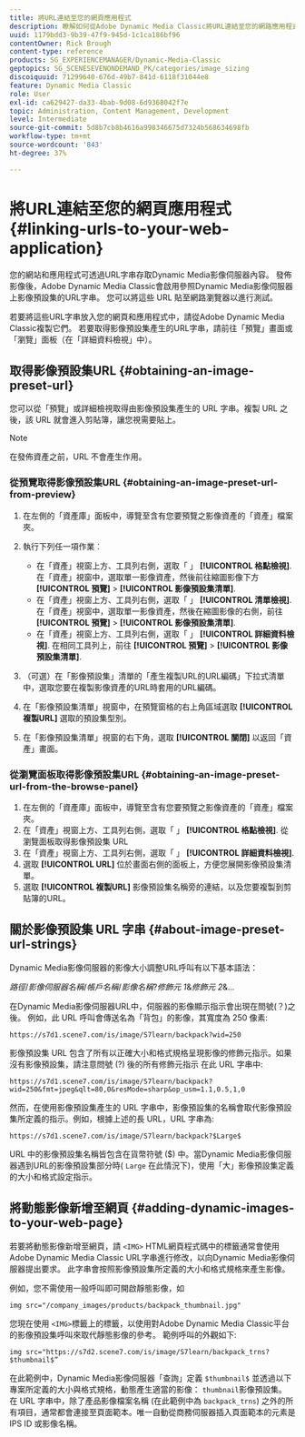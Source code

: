 ```yaml
---
title: 將URL連結至您的網頁應用程式
description: 瞭解如何從Adobe Dynamic Media Classic將URL連結至您的網路應用程式。
uuid: 1179bdd3-9b39-47f9-945d-1c1ca186bf96
contentOwner: Rick Brough
content-type: reference
products: SG_EXPERIENCEMANAGER/Dynamic-Media-Classic
geptopics: SG_SCENESEVENONDEMAND_PK/categories/image_sizing
discoiquuid: 71299640-676d-49b7-841d-6118f31044e8
feature: Dynamic Media Classic
role: User
exl-id: ca629427-da33-4bab-9d08-6d9368042f7e
topic: Administration, Content Management, Development
level: Intermediate
source-git-commit: 5d8b7cb8b4616a998346675d7324b568634698fb
workflow-type: tm+mt
source-wordcount: '843'
ht-degree: 37%

---
```


# 將URL連結至您的網頁應用程式{#linking-urls-to-your-web-application}

您的網站和應用程式可透過URL字串存取Dynamic Media影像伺服器內容。 發佈影像後，Adobe Dynamic Media Classic會啟用參照Dynamic Media影像伺服器上影像預設集的URL字串。 您可以將這些 URL 貼至網路瀏覽器以進行測試。

若要將這些URL字串放入您的網頁和應用程式中，請從Adobe Dynamic Media Classic複製它們。 若要取得影像預設集產生的URL字串，請前往「預覽」畫面或「瀏覽」面板（在「詳細資料檢視」中）。

## 取得影像預設集URL {#obtaining-an-image-preset-url}

您可以從「預覽」或詳細檢視取得由影像預設集產生的 URL 字串。複製 URL 之後，該 URL 就會進入剪貼簿，讓您視需要貼上。

>[!NOTE]
>
>在發佈資產之前，URL 不會產生作用。

### 從預覽取得影像預設集URL {#obtaining-an-image-preset-url-from-preview}

1. 在左側的「資產庫」面板中，導覽至含有您要預覽之影像資產的「資產」檔案夾。
1. 執行下列任一項作業︰

   * 在「資產」視窗上方、工具列右側，選取「 」 **[!UICONTROL 格點檢視]**. 在「資產」視窗中，選取單一影像資產，然後前往縮圖影像下方 **[!UICONTROL 預覽]** > **[!UICONTROL 影像預設集清單]**.
   * 在「資產」視窗上方、工具列右側，選取「 」 **[!UICONTROL 清單檢視]**. 在「資產」視窗中，選取單一影像資產，然後在縮圖影像的右側，前往 **[!UICONTROL 預覽]** > **[!UICONTROL 影像預設集清單]**.
   * 在「資產」視窗上方、工具列右側，選取「 」 **[!UICONTROL 詳細資料檢視]**. 在相同工具列上，前往 **[!UICONTROL 預覽]** > **[!UICONTROL 影像預設集清單]**.

1. （可選）在「影像預設集」清單的「產生複製URL的URL編碼」下拉式清單中，選取您要在複製影像資產的URL時套用的URL編碼。
1. 在「影像預設集清單」視窗中，在預覽窗格的右上角區域選取 **[!UICONTROL 複製URL]** 選取的預設集型別。
1. 在「影像預設集清單」視窗的右下角，選取 **[!UICONTROL 關閉]** 以返回「資產」畫面。

### 從瀏覽面板取得影像預設集URL {#obtaining-an-image-preset-url-from-the-browse-panel}

1. 在左側的「資產庫」面板中，導覽至含有您要預覽之影像資產的「資產」檔案夾。
1. 在「資產」視窗上方、工具列右側，選取「 」 **[!UICONTROL 格點檢視]**. 從瀏覽面板取得影像預設集 URL
1. 在「資產」視窗上方、工具列右側，選取「 」 **[!UICONTROL 詳細資料檢視]**.
1. 選取 **[!UICONTROL URL]** 位於畫面右側的面板上，方便您展開影像預設集清單。
1. 選取 **[!UICONTROL 複製URL]** 影像預設集名稱旁的連結，以及您要複製到剪貼簿的URL。

## 關於影像預設集 URL 字串 {#about-image-preset-url-strings}

Dynamic Media影像伺服器的影像大小調整URL呼叫有以下基本語法：

*路徑*/*影像伺服器名稱*/*帳戶名稱*/*影像名稱*?*修飾元 1*&amp;*修飾元 2*&amp;...

在Dynamic Media影像伺服器URL中，伺服器的影像顯示指示會出現在問號(？)之後。 例如，此 URL 呼叫會傳送名為「背包」的影像，其寬度為 250 像素:

```as3
https://s7d1.scene7.com/is/image/S7learn/backpack?wid=250
```

影像預設集 URL 包含了所有以正確大小和格式規格呈現影像的修飾元指示。如果沒有影像預設集，請注意問號 (?) 後的所有修飾元指示 在此 URL 字串中:

```as3
https://s7d1.scene7.com/is/image/S7learn/backpack?wid=250&fmt=jpeg&qlt=80,0&resMode=sharp&op_usm=1.1,0.5,1,0
```

然而，在使用影像預設集產生的 URL 字串中，影像預設集的名稱會取代影像預設集所定義的指示。例如，根據上述的長 URL，URL 字串為:

```as3
https://s7d1.scene7.com/is/image/S7learn/backpack?$Large$
```

URL 中的影像預設集名稱皆包含在貨幣符號 ($) 中。當Dynamic Media影像伺服器遇到URL的影像預設集部分時( `Large` 在此情況下)，使用「大」影像預設集定義的大小和格式設定指示。

## 將動態影像新增至網頁 {#adding-dynamic-images-to-your-web-page}

若要將動態影像新增至網頁，請 `<IMG>` HTML網頁程式碼中的標籤通常會使用Adobe Dynamic Media Classic URL字串進行修改，以向Dynamic Media影像伺服器提出要求。 此字串會按照影像預設集所定義的大小和格式規格來產生影像。

例如，您不需使用一般呼叫即可開啟靜態影像，如

```as3
img src="/company_images/products/backpack_thumbnail.jpg"
```

您現在使用 `<IMG>`標籤上的標籤，以使用對Adobe Dynamic Media Classic平台的影像預設集呼叫來取代靜態影像的參考。 範例呼叫的外觀如下:

```as3
img src="https://s7d2.scene7.com/is/image/S7learn/backpack_trns?$thumbnail$”
```

在此範例中，Dynamic Media影像伺服器「查詢」定義 `$thumbnail$` 並透過以下專案所定義的大小與格式規格，動態產生適當的影像： `thumbnail`影像預設集。 在 URL 字串中，除了產品影像檔案名稱 (在此範例中為 `backpack_trns`) 之外的所有項目，通常都會連接至頁面範本。唯一自動從商務伺服器插入頁面範本的元素是 IPS ID 或影像名稱。
